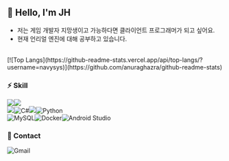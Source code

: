 
## 👋 Hello, I'm JH
+ 저는 게임 개발자 지망생이고 가능하다면 클라이언트 프로그래머가 되고 싶어요.
+ 현재 언리얼 엔진에 대해 공부하고 있습니다.
<br>
[![Top Langs](https://github-readme-stats.vercel.app/api/top-langs/?username=navysys)](https://github.com/anuraghazra/github-readme-stats)
<br>

### ⚡ Skill
<img src="https://img.shields.io/badge/unreal%20engine-%23313131.svg?&style=for-the-badge&logo=unreal%20engine&logoColor=white" /><img src="https://img.shields.io/badge/unity-%23000000.svg?&style=for-the-badge&logo=unity&logoColor=white" />
<br>
<img src="https://img.shields.io/badge/c++-00599C?style=for-the-badge&logo=C%2B%2B&logoColor=white">![C#](https://img.shields.io/badge/c%23-%23239120.svg?style=for-the-badge&logo=csharp&logoColor=white)<img src="https://img.shields.io/badge/javascript-F7DF1E?style=for-the-badge&logo=javascript&logoColor=white">![Python](https://img.shields.io/badge/python-3670A0?style=for-the-badge&logo=python&logoColor=ffdd54)
<br>
![MySQL](https://img.shields.io/badge/mysql-4479A1.svg?style=for-the-badge&logo=mysql&logoColor=white)![Docker](https://img.shields.io/badge/docker-%230db7ed.svg?style=for-the-badge&logo=docker&logoColor=white)![Android Studio](https://img.shields.io/badge/android%20studio-346ac1?style=for-the-badge&logo=android%20studio&logoColor=white)
<br>
### 💬 Contact
![Gmail](https://img.shields.io/badge/Gmail-D14836?style=for-the-badge&logo=gmail&logoColor=white)
<!--
**navysys/navysys** is a ✨ _special_ ✨ repository because its `README.md` (this file) appears on your GitHub profile.

Here are some ideas to get you started:

- 🔭 I’m currently working on ...
- 🌱 I’m currently learning ...
- 👯 I’m looking to collaborate on ...
- 🤔 I’m looking for help with ...
-  Ask me about ...
- 📫 How to reach me: ...
- 😄 Pronouns: ...
-  Fun fact: ...
-->
